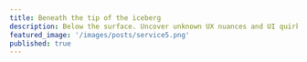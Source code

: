 ```yaml
---
title: Beneath the tip of the iceberg
description: Below the surface. Uncover unknown UX nuances and UI quirks.
featured_image: '/images/posts/service5.png'
published: true
---
```

